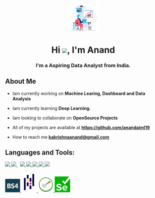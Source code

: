 <h1 align="center"><a href="#"><img width="20%" height="auto" src="https://github.com/anandaiml19/Subscription-Dashboard-for-365-Data-Science-EduTech-Platform-using-Tableau-SQL-and-Excel/blob/main/Images/data%20logo.png" height="175px"/></a>

<h1 align="center">Hi <img src="https://raw.githubusercontent.com/MartinHeinz/MartinHeinz/master/wave.gif" width="30px">, I'm Anand</h1>
<h3 align="center">I'm a Aspiring Data Analyst from India.</h3>


##  About Me

-  Iam currently working on **Machine Learing, Dashboard and Data Analysis**

-  Iam currently learning **Deep Learning.**

-  Iam looking to collaborate on **OpenSource Projects**

-  All of my projects are available at **https://github.com/anandaiml19**
-  How to reach me **kakrishnaanand@gmail.com**



## Languages and Tools:
  
<a href="https://git-scm.com/" target="_blank"> <img src="https://img.icons8.com/color/48/000000/git.png"/> </a> 
<a style="padding-right:8px;" href="https://www.mysql.com/" target="_blank"> <img src="https://img.icons8.com/fluent/50/000000/mysql-logo.png"/> </a>
<a href="https://www.python.org" target="_blank"> <img src="https://img.icons8.com/color/48/000000/python.png"/> </a>
<a href="https://www.w3.org/html/" target="_blank"> <img src="https://img.icons8.com/color/48/000000/html-5.png"/> </a>
<a href="https://www.microsoft.com/" target="_blank"> <img src="https://img.icons8.com/color/1x/microsoft-excel-2019.png"/> </a>
<a href="https://app.powerbi.com/" target="_blank"> <img src="https://img.icons8.com/color/1x/power-bi.png"/> </a>
<a href="https://www.tableau.com/" target="_blank"> <img src="https://img.icons8.com/color/1x/tableau-software.png"/> </a> 

  
<a href="https://beautiful-soup-4.readthedocs.io/en/latest/" target="_blank"> <img src="https://github.com/anandaiml19/anandaiml19/blob/main/images%201/bss22.png"/> </a> <a href="https://pandas.pydata.org/" target="_blank"> <img src="https://github.com/anandaiml19/anandaiml19/blob/main/images%201/pandas2.png"/> </a>
<a href="https://docs.scrapy.org/" target="_blank"> <img src="https://github.com/anandaiml19/anandaiml19/blob/main/images%201/scar.png"/> </a>
<a href="https://selenium-python.readthedocs.io/" target="_blank"> <img src="https://github.com/anandaiml19/anandaiml19/blob/main/images%201/se2.png/"/> </a>
  
